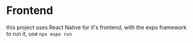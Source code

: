 # Frontend

this project uses React Native for it's frontend, with the expo framework  
to run it, use `npx expo run`

